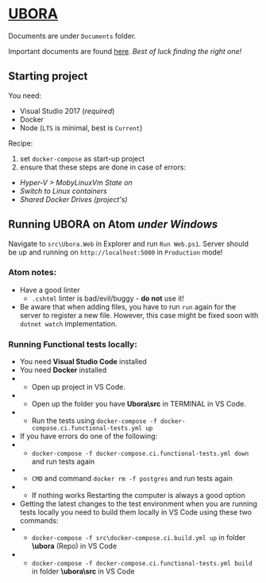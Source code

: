 # [UBORA](http://ubora-biomedical.org/) #

Documents are under `Documents` folder.

Important documents are found [here](https://www.dropbox.com/home/UBORA%20consortium/e-infrastructure/project%20managment%20architecture?preview=project+structure+proposal.doc).
*Best of luck finding the right one!*

## Starting project
You need:  
* Visual Studio 2017 (*required*)
* Docker
* Node (`LTS` is minimal, best is `Current`)

Recipe:  
1. set `docker-compose` as start-up project  
2. ensure that these steps are done in case of errors:  
  - *Hyper-V > MobyLinuxVm State on*  
  - *Switch to Linux containers*  
  - *Shared Docker Drives (project's)*

## Running UBORA on Atom *under Windows*
Navigate to `src\Ubora.Web` in Explorer and run `Run Web.ps1`. Server should be up and running on `http://localhost:5000` in `Production` mode!

### Atom notes:
* Have a good linter
  * `.cshtml` linter is bad/evil/buggy - **do not** use it!
* Be aware that when adding files, you have to run `run` again for the server to register a new file. However, this case might be fixed soon with `dotnet watch` implementation.

### Running Functional tests locally:
* You need **Visual Studio Code** installed
* You need **Docker** installed
* * Open up project in VS Code.
* * Open up the folder you have **Ubora\src** in TERMINAL in VS Code.
* * Run the tests using `docker-compose -f docker-compose.ci.functional-tests.yml up`
* If you have errors do one of the following:
* * `docker-compose -f docker-compose.ci.functional-tests.yml down` and run tests again
* * `CMD` and command `docker rm -f postgres` and run tests again
* * If nothing works Restarting the computer is always a good option
* Getting the latest changes to the test environment when you are running tests locally you need to build them locally in VS Code using these two commands:
* * `docker-compose -f src\docker-compose.ci.build.yml up` in folder **\ubora** (Repo) in VS Code
* * `docker-compose -f docker-compose.ci.functional-tests.yml build` in folder **\ubora\src** in VS Code